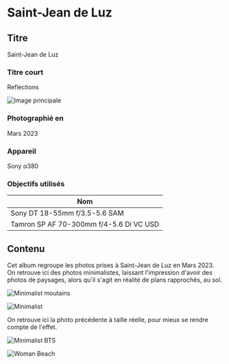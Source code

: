 # Saint-Jean de Luz

## Titre

Saint-Jean de Luz

### Titre court

Reflections

![Image principale](https://live.staticflickr.com/65535/53476948315_af7650bbd5_o.jpg)

### Photographié en

Mars 2023

### Appareil

Sony α380

### Objectifs utilisés

| Nom                                     |
| --------------------------------------- |
| Sony DT 18-55mm f/3.5-5.6 SAM           |
| Tamron SP AF 70-300mm f/4-5.6 Di VC USD |

## Contenu

Cet album regroupe les photos prises à Saint-Jean de Luz en Mars 2023. On retrouve ici des photos minimalistes, laissant l'impression d'avoir des photos de paysages, alors qu'il s'agit en réalité de plans rapprochés, au sol.

![Minimalist moutains](https://live.staticflickr.com/65535/53475627392_705f76beee_o.jpg)

![Minimalist](https://live.staticflickr.com/65535/53475627407_42a0f6875b_o.jpg)

On retrouve ici la photo précédente à taille réelle, pour mieux se rendre compte de l'effet.

![Minimalist BTS](https://github.com/Eric-Philippe/portfolio/blob/main/_albums/img/SJL-2023.png?raw=true)

![Woman Beach](https://live.staticflickr.com/65535/53476948320_aa63b452ab_o.jpg)
